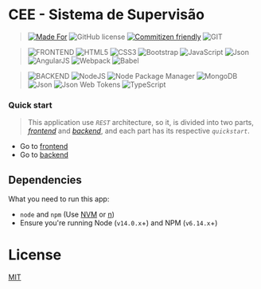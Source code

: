 
# CEE - Sistema de Supervisão


>[![Made For](https://img.shields.io/badge/MADE%20FOR-MSOM%2EINFO-blue.svg?style=for-the-badge)](http://msom.info)
![GitHub license](https://img.shields.io/github/license/haroldocruz/cee-sistema?style=for-the-badge)
[![Commitizen friendly](https://img.shields.io/badge/commitizen-friendly-brightgreen.svg?style=for-the-badge)](http://commitizen.github.io/cz-cli/)
![GIT](https://img.shields.io/badge/Main%20CVS-GIT-blue.svg?style=for-the-badge&logo=GIT&color=F05032&logoColor=fff)

>![FRONTEND](https://img.shields.io/badge/-FRONTEND-blue.svg?style=for-the-badge&color=333)
![HTML5](https://img.shields.io/badge/-HTML5-blue.svg?style=for-the-badge&logo=HTML5&color=E34F26&logoColor=fff)
![CSS3](https://img.shields.io/badge/-CSS3-blue.svg?style=for-the-badge&logo=CSS3&color=2195F1&logoColor=fff)
![Bootstrap](https://img.shields.io/badge/-Bootstrap-blue.svg?style=for-the-badge&logo=Bootstrap&color=563D7C&logoColor=fff)
![JavaScript](https://img.shields.io/badge/-JavaScript-blue.svg?style=for-the-badge&logo=JavaScript&color=F7DF1E&logoColor=fff)
![Json](https://img.shields.io/badge/-Json-blue.svg?style=for-the-badge&logo=Json&color=000&logoColor=fff)
![AngularJS](https://img.shields.io/badge/-AngularJS-blue.svg?style=for-the-badge&logo=AngularJS&color=E23237&logoColor=fff)
![Webpack](https://img.shields.io/badge/-Webpack-blue.svg?style=for-the-badge&logo=Webpack&color=8DD6F9&logoColor=fff)
![Babel](https://img.shields.io/badge/-Babel-blue.svg?style=for-the-badge&logo=Babel&color=F9DC3E&logoColor=fff)

>![BACKEND](https://img.shields.io/badge/-BACKEND-blue.svg?style=for-the-badge&color=333)
![NodeJS](https://img.shields.io/badge/-NodeJS-blue.svg?style=for-the-badge&logo=Node.JS&color=8CC03D&logoColor=fff)
>![Node Package Manager](https://img.shields.io/badge/-NPM-blue.svg?style=for-the-badge&logo=NPM&color=CB3837&logoColor=fff)
![MongoDB](https://img.shields.io/badge/-MongoDB-blue.svg?style=for-the-badge&logo=MongoDB&color=579335&logoColor=fff)
![Json](https://img.shields.io/badge/-Json-blue.svg?style=for-the-badge&logo=Json&color=000&logoColor=fff)
![Json Web Tokens](https://img.shields.io/badge/-JWT-blue.svg?style=for-the-badge&logo=Json%20Web%20Tokens&color=000&logoColor=fff)
![TypeScript](https://img.shields.io/badge/-TypeScript-blue.svg?style=for-the-badge&logo=TypeScript&color=007ACC&logoColor=fff)

### Quick start

> This application use _`REST`_ architecture, so it, is divided into two parts, [_frontend_](/frontend) and [_backend_](/backend), and each part has its respective _`quickstart`_.

* Go to [frontend](/backend)
* Go to [backend](/frontend)

## Dependencies

What you need to run this app:
* `node` and `npm` (Use [NVM](https://github.com/creationix/nvm) or [n](https://github.com/tj/n))
* Ensure you're running Node (`v14.0.x`+) and NPM (`v6.14.x`+)

# License

[MIT](/LICENSE)
